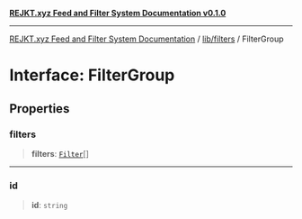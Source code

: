 [**REJKT.xyz Feed and Filter System Documentation v0.1.0**](../../../README.md)

***

[REJKT.xyz Feed and Filter System Documentation](../../../modules.md) / [lib/filters](../README.md) / FilterGroup

# Interface: FilterGroup

## Properties

### filters

> **filters**: [`Filter`](Filter.md)[]

***

### id

> **id**: `string`
